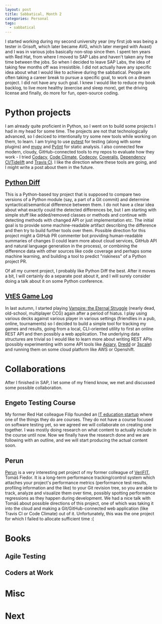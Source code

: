 ```yaml
---
layout: post
title: Sabbatical, Month 2
categories: Personal
tags:
  - sabbatical
---
```


I started working during my second university year (my first job was being a tester in Grisoft,
which later became AVG, which later merged with Avast) and I was in various jobs basically non-stop
since then. I spent ten years with Red Hat, from where I moved to SAP Labs and haven't taken any
free time between the jobs. So when I decided to leave SAP Labs, the idea of taking few months off
was irresistible. I did not actually have any specific idea about what I would like to achieve
during the sabbatical. People are often taking a career break to pursue a specific goal, to work
on a dream project. I did not have any such goal. I knew I would like to reduce my book backlog, to
live more healthy (exercise and sleep more), get the driving license and finally, do more
for fun, open-source coding.

# Python projects

I am already quite proficient in Python, so I went on to build some projects I had in my head for
some time. The projects are not that technologically advanced, so I deciced to intentionally try
some new tools while working on them, to learn. I am trying to use
[pytest](https://docs.pytest.org/en/latest/) for testing (along with some plugins) and
[mypy](http://mypy-lang.org/) and [Pylint](https://www.pylint.org/) for static analysis. I also
connected few modern, cloudy, GitHub-connected tools to my repos to evaluate how they work - I tried
[Codacy](https://www.codacy.com/), [Code Climate](https://codeclimate.com/),
[Codecov](https://codecov.io/), [Coveralls](https://coveralls.io/), [Dependency
CI/Tidelift](https://tidelift.com/) and [Travis CI](https://travis-ci.org/). I like the direction
where these tools are going, and I might write a post about them in the future.

## [Python Diff](https://github.com/petr-muller/pyff)

This is a Python-based toy project that is supposed to compare two versions of a Python module (say,
a part of a Git commit) and determine syntactical/semantical difference between them. I do not have
a clear idea about what exactly could the detected differences be, but I am starting with simple
stuff like added/removed classes or methods and continue with detecting methods with changed API or
just implementation etc. The initial goal is to provide some machine-readable artifact describing
the difference and then try to build further tools over them. Possible direction for this project
might a GitHub PR commenter bot providing human-readable summaries of changes (I could learn more
about cloud services, GitHub API and natural language generation in the process), or combining the
difference data with other sources like code coverage and perhaps some machine learning, and
building a tool to predict "riskiness" of a Python project PR.

Of all my current project, I probably like Python Diff the best. After it moves a bit, I will
certainly do a separate post about it, and I will surely consider doing a talk about it on some
Python conference.

## [VtES Game Log](https://github.com/petr-muller/vtes)

In last autumn, I started playing [Vampire: the Eternal Struggle](http://www.vekn.net/what-is-v-tes)
(nearly dead, old-school, multiplayer CCG) again after a period of hiatus. I play using various
decks against various player in various settings (friendlies in a pub, online, tournaments) so I
decided to build a simple tool for tracking my games and results, going from a local, CLI-oriented
utility to first an online REST API and then possibly a web application. The underlying data
structures are trivial so I would like to learn more about writing REST APIs (possibly experimenting
with some API tools like [Apiary](https://apiary.io/), [Dredd](http://dredd.org/en/latest/) or
[3scale](https://www.3scale.net/)) and running them on some cloud platform like AWS or Openshift.

# Collaborations

After I finished in SAP, I let some of my friend know, we met and discussed some possible
collaboration.

## Engeto Testing Course

My former Red Hat colleague Filip founded an [IT education startup](https://engeto.cz) where one of
the things they do are courses. They do not have a course focused on software testing yet, so we
agreed we will collaborate on creating one together. I was mostly doing research on what content to
actually include in the course until now. Now we finally have the research done and we are following
with an outline, and we will start producing the actual content soon.

## Perun

[Perun](https://github.com/tfiedor/perun) is a very interesting pet project of my former colleague
of [VeriFIT](http://www.fit.vutbr.cz/research/groups/verifit/), Tomáš Fiedor. It is a long-term
performance tracking/control system which attaches your project's performance metrics (performance
test results, profiling information and the like) to your Git revision tree, so you are able to
track, analyze and visualize them over time, possibly spotting performance regressions as they
happen during development. We had a nice talk with Tomáš about possible directions of this project,
one of which was taking it into the cloud and making a Git/GitHub-connected web application (like
Travis CI or Code Climate) out of it. Unfortunately, this was the one project for which I failed to
allocate sufficient time :(

# Books

## Agile Testing

## Coders at Work

# Misc

# Next

